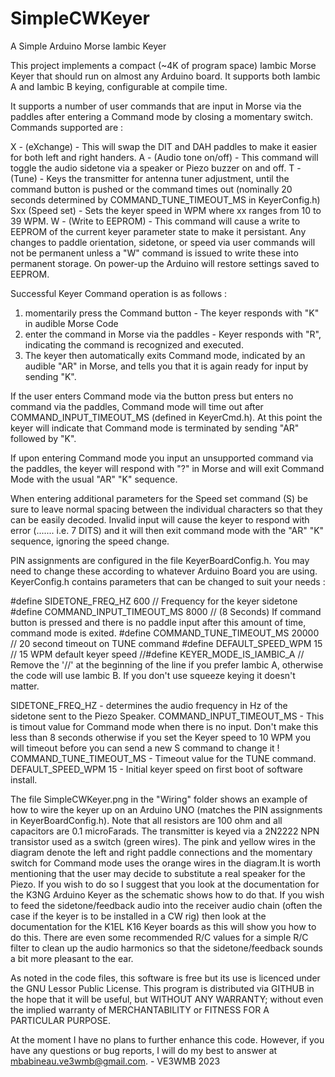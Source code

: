 # SimpleCWKeyer
 A Simple Arduino Morse Iambic Keyer

This project implements a compact (~4K of program space) Iambic Morse Keyer that should run on almost any Arduino board.
It supports both Iambic A and Iambic B keying, configurable at compile time. 

It supports a number of user commands that are input in Morse via the paddles after entering a Command mode by closing a momentary switch.
Commands supported are :

X - (eXchange) - This will swap the DIT and DAH paddles to make it easier for both left and right handers.
A - (Audio tone on/off) - This command will toggle the audio sidetone via a speaker or Piezo buzzer on and off.
T - (Tune) - Keys the transmitter for antenna tuner adjustment, until the command button is pushed or the command times out (nominally 20 seconds determined by COMMAND_TUNE_TIMEOUT_MS in KeyerConfig.h)
Sxx (Speed set) - Sets the keyer speed in WPM where xx ranges from 10 to 39 WPM. 
W - (Write to EEPROM) - This command will cause a write to EEPROM of the current keyer parameter state to make it persistant. Any changes to paddle orientation, sidetone, or speed via user commands will
  not be permanent unless a "W" command is issued to write these into permanent storage. On power-up the Arduino will restore settings saved to EEPROM. 

Successful Keyer Command operation is as follows : 

1) momentarily press the Command button -   The keyer responds with "K" in audible Morse Code
2) enter the command in Morse via the paddles - Keyer responds with "R", indicating the command is recognized and executed.
3) The keyer then automatically exits Command mode, indicated by an audible "AR" in Morse, and tells you that it is again ready for input by sending "K".

If the user enters Command mode via the button press but enters no command via the paddles, Command mode will time out after COMMAND_INPUT_TIMEOUT_MS (defined in KeyerCmd.h).
At this point the keyer will indicate that Command mode is terminated by sending "AR" followed by "K". 

If upon entering Command mode you input an unsupported command via the paddles, the keyer will respond with "?" in Morse and will exit Command Mode with the usual "AR" "K" sequence.

When entering additional parameters for the Speed set command (S) be sure to leave normal spacing between the individual characters so that they can be easily decoded. Invalid input will
cause the keyer to respond with error (....... i.e. 7 DITS) and it will then exit command mode with the "AR" "K" sequence, ignoring the speed change.

PIN assignments are configured in the file KeyerBoardConfig.h. You may need to change these according to whatever Arduino Board you are using. 
KeyerConfig.h contains parameters that can be changed to suit your needs :

#define SIDETONE_FREQ_HZ 600           // Frequency for the keyer sidetone
#define COMMAND_INPUT_TIMEOUT_MS 8000  // (8 Seconds) If command button is pressed and there is no paddle input after this amount of time, command mode is exited.
#define COMMAND_TUNE_TIMEOUT_MS 20000  // 20 second timeout on TUNE command
#define DEFAULT_SPEED_WPM 15           // 15 WPM default keyer speed
//#define KEYER_MODE_IS_IAMBIC_A       // Remove the '//' at the beginning of the line if you prefer Iambic A, otherwise the code will use Iambic B. If you don't use squeeze keying it doesn't matter.

SIDETONE_FREQ_HZ - determines the audio frequency in Hz of the sidetone sent to the Piezo Speaker.
COMMAND_INPUT_TIMEOUT_MS - This is timout value for Command mode when there is no input. Don't make this less than 8 seconds otherwise if you set the Keyer speed to 10 WPM you will timeout before you can
 send a new S command to change it !
COMMAND_TUNE_TIMEOUT_MS - Timeout value for the TUNE command.
DEFAULT_SPEED_WPM 15 - Initial keyer speed on first boot of software install.

The file SimpleCWKeyer.png in the "Wiring" folder shows an example of how to wire the keyer up on an Arduino UNO (matches the PIN assignments in KeyerBoardConfig.h). Note that all resistors are 100 ohm and all capacitors
are 0.1 microFarads. The transmitter is keyed via a 2N2222 NPN transistor used as a switch  (green wires). The pink and yellow wires in the diagram denote the left and right paddle connections and the momentary switch 
for Command mode uses the orange wires in the diagram.It is worth mentioning that the user may decide to substitute a real speaker for the Piezo. If you wish to do so I suggest that you look at the documentation for the 
K3NG Arduino Keyer as the schematic shows how to do that. If you wish to feed the sidetone/feedback  audio into the receiver audio chain (often the case if the keyer is to be installed in a CW rig) then look at the 
documentation for the K1EL K16 Keyer boards as this will show you how to do this. There are even some recommended R/C values for a simple R/C filter to clean up the audio harmonics so that the sidetone/feedback 
sounds a bit more pleasant to the ear. 

As noted in the code files, this software is free but its use is licenced under the GNU Lessor Public License. This program is distributed via GITHUB in the hope that it will be useful, but WITHOUT ANY WARRANTY; 
without even the implied warranty of MERCHANTABILITY or FITNESS FOR A PARTICULAR PURPOSE.

At the moment I have no plans to further enhance this code. However, if you have any questions or bug reports, I will do my best to answer at mbabineau.ve3wmb@gmail.com.  -  VE3WMB 2023





